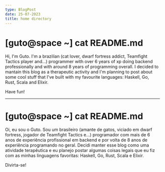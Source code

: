 ```yaml
---
type: BlogPost
date: 25-07-2023
title: home directory
---
```

# [guto@space ~] cat README.md

Hi, I'm Guto. I'm a brazilian (cat lover, dwarf fortress addict, Teamfight Tactics player and...) programmer with over 6 years of xp doing backend professionally and with around 8 years of programming overall. I decided to mantain this blog as a therapeutic activity and I'm planning to post about some cool stuff that I've built with my favourite languages: Haskell, Go, Rust, Scala and Elixir.

Have fun!

---
# [guto@space ~] cat README.md

Oi, eu sou o Guto. Sou um brasileiro (amante de gatos, viciado em dwarf fortress, jogador de Teamfight Tactics e...) programador com mais de 6 anos de experiência profissional em backend e por volta de 8 anos de experiência programando no geral. Decidi manter esse blog como uma atividade terapêutica e eu planejo postar algumas coisas legais que eu fiz com as minhas linguagens favoritas: Haskell, Go, Rust, Scala e Elixir.

Divirta-se!

